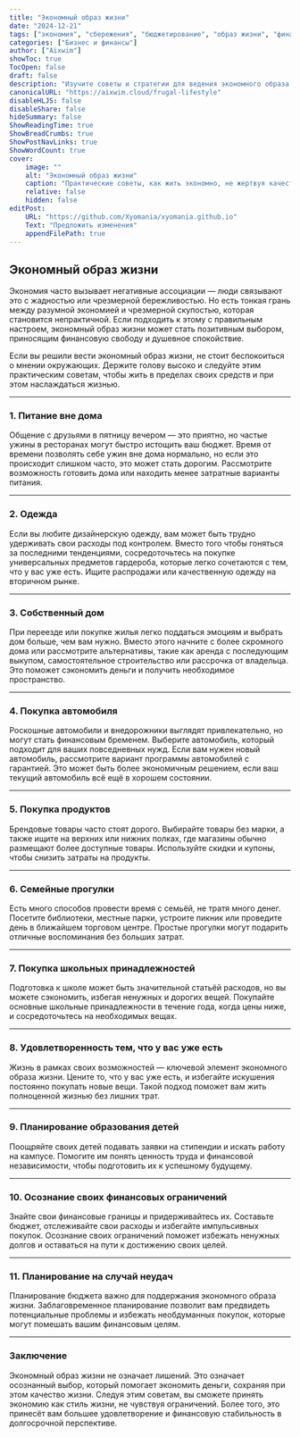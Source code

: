 ```yaml
---
title: "Экономный образ жизни"
date: "2024-12-21"
tags: ["экономия", "сбережения", "бюджетирование", "образ жизни", "финансовые советы"]
categories: ["Бизнес и финансы"]
author: ["Aixwim"]
showToc: true
TocOpen: false
draft: false
description: "Изучите советы и стратегии для ведения экономного образа жизни, которые помогут сэкономить деньги без ущерба для счастья или качества жизни."
canonicalURL: "https://aixwim.cloud/frugal-lifestyle"
disableHLJS: false
disableShare: false
hideSummary: false
ShowReadingTime: true
ShowBreadCrumbs: true
ShowPostNavLinks: true
ShowWordCount: true
cover:
    image: ""
    alt: "Экономный образ жизни"
    caption: "Практические советы, как жить экономно, не жертвуя качеством жизни."
    relative: false
    hidden: false
editPost:
    URL: "https://github.com/Xyomania/xyomania.github.io"
    Text: "Предложить изменения"
    appendFilePath: true
---
```


## Экономный образ жизни

Экономия часто вызывает негативные ассоциации — люди связывают это с жадностью или чрезмерной бережливостью. Но есть тонкая грань между разумной экономией и чрезмерной скупостью, которая становится непрактичной. Если подходить к этому с правильным настроем, экономный образ жизни может стать позитивным выбором, приносящим финансовую свободу и душевное спокойствие.

Если вы решили вести экономный образ жизни, не стоит беспокоиться о мнении окружающих. Держите голову высоко и следуйте этим практическим советам, чтобы жить в пределах своих средств и при этом наслаждаться жизнью.

---

### **1. Питание вне дома**

Общение с друзьями в пятницу вечером — это приятно, но частые ужины в ресторанах могут быстро истощить ваш бюджет. Время от времени позволять себе ужин вне дома нормально, но если это происходит слишком часто, это может стать дорогим. Рассмотрите возможность готовить дома или находить менее затратные варианты питания.

---

### **2. Одежда**

Если вы любите дизайнерскую одежду, вам может быть трудно удерживать свои расходы под контролем. Вместо того чтобы гоняться за последними тенденциями, сосредоточьтесь на покупке универсальных предметов гардероба, которые легко сочетаются с тем, что у вас уже есть. Ищите распродажи или качественную одежду на вторичном рынке.

---

### **3. Собственный дом**

При переезде или покупке жилья легко поддаться эмоциям и выбрать дом больше, чем вам нужно. Вместо этого начните с более скромного дома или рассмотрите альтернативы, такие как аренда с последующим выкупом, самостоятельное строительство или рассрочка от владельца. Это поможет сэкономить деньги и получить необходимое пространство.

---

### **4. Покупка автомобиля**

Роскошные автомобили и внедорожники выглядят привлекательно, но могут стать финансовым бременем. Выберите автомобиль, который подходит для ваших повседневных нужд. Если вам нужен новый автомобиль, рассмотрите вариант программы автомобилей с гарантией. Это может быть более экономичным решением, если ваш текущий автомобиль всё ещё в хорошем состоянии.

---

### **5. Покупка продуктов**

Брендовые товары часто стоят дорого. Выбирайте товары без марки, а также ищите на верхних или нижних полках, где магазины обычно размещают более доступные товары. Используйте скидки и купоны, чтобы снизить затраты на продукты.

---

### **6. Семейные прогулки**

Есть много способов провести время с семьёй, не тратя много денег. Посетите библиотеки, местные парки, устроите пикник или проведите день в ближайшем торговом центре. Простые прогулки могут подарить отличные воспоминания без больших затрат.

---

### **7. Покупка школьных принадлежностей**

Подготовка к школе может быть значительной статьёй расходов, но вы можете сэкономить, избегая ненужных и дорогих вещей. Покупайте основные школьные принадлежности в течение года, когда цены ниже, и сосредоточьтесь на необходимых вещах.

---

### **8. Удовлетворенность тем, что у вас уже есть**

Жизнь в рамках своих возможностей — ключевой элемент экономного образа жизни. Цените то, что у вас уже есть, и избегайте искушения постоянно покупать новые вещи. Такой подход поможет вам жить полноценной жизнью без лишних трат.

---

### **9. Планирование образования детей**

Поощряйте своих детей подавать заявки на стипендии и искать работу на кампусе. Помогите им понять ценность труда и финансовой независимости, чтобы подготовить их к успешному будущему.

---

### **10. Осознание своих финансовых ограничений**

Знайте свои финансовые границы и придерживайтесь их. Составьте бюджет, отслеживайте свои расходы и избегайте импульсивных покупок. Осознание своих ограничений поможет избежать ненужных долгов и оставаться на пути к достижению своих целей.

---

### **11. Планирование на случай неудач**

Планирование бюджета важно для поддержания экономного образа жизни. Заблаговременное планирование позволит вам предвидеть потенциальные проблемы и избежать необдуманных покупок, которые могут помешать вашим финансовым целям.

---

### **Заключение**

Экономный образ жизни не означает лишений. Это означает осознанный выбор, который помогает экономить деньги, сохраняя при этом качество жизни. Следуя этим советам, вы сможете принять экономию как стиль жизни, не чувствуя ограничений. Более того, это принесёт вам большее удовлетворение и финансовую стабильность в долгосрочной перспективе.

